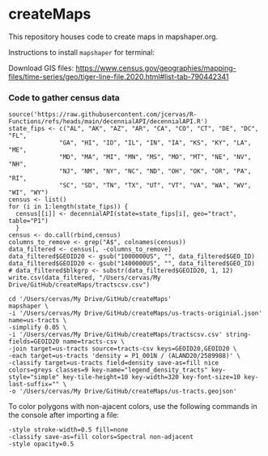 # createMaps

This repository houses code to create maps in mapshaper.org.

Instructions to install `mapshaper` for terminal: 

Download GIS files: https://www.census.gov/geographies/mapping-files/time-series/geo/tiger-line-file.2020.html#list-tab-790442341


### Code to gather census data

```{r}
source('https://raw.githubusercontent.com/jcervas/R-Functions/refs/heads/main/decennialAPI/decennialAPI.R')
state_fips <- c("AL", "AK", "AZ", "AR", "CA", "CO", "CT", "DE", "DC", "FL",
              "GA", "HI", "ID", "IL", "IN", "IA", "KS", "KY", "LA", "ME",
              "MD", "MA", "MI", "MN", "MS", "MO", "MT", "NE", "NV", "NH",
              "NJ", "NM", "NY", "NC", "ND", "OH", "OK", "OR", "PA", "RI",
              "SC", "SD", "TN", "TX", "UT", "VT", "VA", "WA", "WV", "WI", "WY")
census <- list()
for (i in 1:length(state_fips)) {
  census[[i]] <- decennialAPI(state=state_fips[i], geo="tract", table="P1")
  }
census <- do.call(rbind,census)
columns_to_remove <- grep("A$", colnames(census))
data_filtered <- census[, -columns_to_remove]
data_filtered$GEOID20 <- gsub("1000000US", "", data_filtered$GEO_ID)
data_filtered$GEOID20 <- gsub("1400000US", "", data_filtered$GEO_ID)
# data_filtered$blkgrp <- substr(data_filtered$GEOID20, 1, 12)
write.csv(data_filtered, "/Users/cervas/My Drive/GitHub/createMaps/tractscsv.csv")
```

```
cd '/Users/cervas/My Drive/GitHub/createMaps'
mapshaper \
-i '/Users/cervas/My Drive/GitHub/createMaps/us-tracts-originial.json' name=us-tracts \
-simplify 0.05 \
-i '/Users/cervas/My Drive/GitHub/createMaps/tractscsv.csv' string-fields=GEOID20 name=tracts-csv \
-join target=us-tracts source=tracts-csv keys=GEOID20,GEOID20 \
-each target=us-tracts 'density = P1_001N / (ALAND20/2589988)' \
-classify target=us-tracts field=density save-as=fill nice colors=greys classes=9 key-name="legend_density_tracts" key-style="simple" key-tile-height=10 key-width=320 key-font-size=10 key-last-suffix="" \
-o '/Users/cervas/My Drive/GitHub/createMaps/us-tracts.geojson'
```

To color polygons with non-ajacent colors, use the following commands in the console after importing a file:
```
-style stroke-width=0.5 fill=none
-classify save-as=fill colors=Spectral non-adjacent
-style opacity=0.5
```
